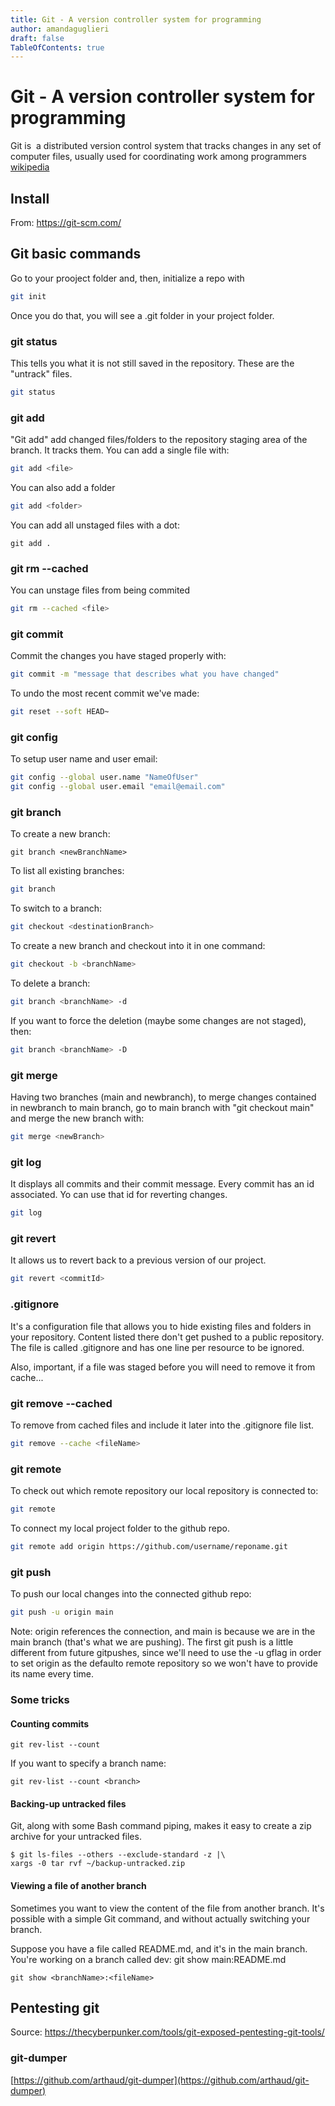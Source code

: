 ```yaml
---
title: Git - A version controller system for programming 
author: amandaguglieri
draft: false
TableOfContents: true
---
```


# Git - A version controller system for programming

Git is  a distributed version control system that tracks changes in any set of computer files, usually used for coordinating work among programmers [wikipedia](https://en.wikipedia.org/wiki/Git)

## Install

From: https://git-scm.com/

## Git basic commands

Go to your prooject folder and, then, initialize a repo with

```bash
git init
```

Once you do that, you will see a .git folder in your project folder.

### git status

This tells you what it is not still saved in the repository. These are the "untrack" files.

```bash
git status
```


### git add

"Git add" add changed files/folders to the repository staging area of the branch. It tracks them. You can add a single file with:

```bash
git add <file>
```

You can also add a folder

```bash
git add <folder>
```
You can add all unstaged files with a dot: 

```
git add .
```

### git rm --cached

You can unstage files from being commited

```bash
git rm --cached <file>
```

### git commit

Commit the changes you have staged properly with:

```bash
git commit -m "message that describes what you have changed"
```

To undo the most recent commit we've made:

```bash
git reset --soft HEAD~
```

### git config

To setup user name and user email:

```bash
git config --global user.name "NameOfUser"
git config --global user.email "email@email.com"
```


### git branch

To create a new branch:
```
git branch <newBranchName>
```

To list all existing branches:

```bash
git branch
```

To switch to a branch:

```bash
git checkout <destinationBranch>
```

To create a new branch and checkout into it in one command:

```bash
git checkout -b <branchName>
```
To delete a branch:

```bash
git branch <branchName> -d
```

If you want to force the deletion (maybe some changes are not staged), then:

```bash
git branch <branchName> -D
```


### git merge

Having two branches (main and newbranch), to merge changes contained in newbranch to main branch, go to main branch with "git checkout main" and merge the new branch with:

```bash
git merge <newBranch>
```

### git log

It displays all commits and their commit message. Every commit has an id associated. Yo can use that id for reverting changes.

```bash
git log
```

### git revert

It allows us to revert back to a previous version of our project.

```bash
git revert <commitId>
```

### .gitignore

It's a configuration file that allows you to hide existing files and folders in your repository. Content listed there don't get pushed to a public repository. The file is called .gitignore and has one line per resource to be ignored.

Also, important,  if a file was staged before you will need to remove it from cache...

### git remove --cached

To remove from cached files and include it later into the .gitignore file list.

```bash
git remove --cache <fileName>
```

### git remote 

To check out which remote repository our local repository is connected to:

```bash
git remote
```

To connect my local project folder to the github repo.

```bash
git remote add origin https://github.com/username/reponame.git
```


### git push

To push our local changes into the connected github repo:

```bash
git push -u origin main
```

Note: origin references the connection, and main is because we are in the main branch (that's what we are pushing). The first git push is a little different from future gitpushes, since we'll need to use the -u gflag in order to set origin as the defaulto remote repository so we won't have to provide its name every time.

### Some tricks

#### Counting commits

```
git rev-list --count
```

If you want to specify a branch name:

```
git rev-list --count <branch>
```

#### Backing-up untracked files
Git, along with some Bash command piping, makes it easy to create a zip archive for your untracked files.

```
$ git ls-files --others --exclude-standard -z |\
xargs -0 tar rvf ~/backup-untracked.zip
```

#### Viewing a file of another branch

Sometimes you want to view the content of the file from another branch. It's possible with a simple Git command, and without actually switching your branch.

Suppose you have a file called README.md, and it's in the main branch. You're working on a branch called dev: git show main:README.md

```
git show <branchName>:<fileName>
```


## Pentesting git

Source: https://thecyberpunker.com/tools/git-exposed-pentesting-git-tools/

### git-dumper

[https://github.com/arthaud/git-dumper](https://github.com/arthaud/git-dumper)

